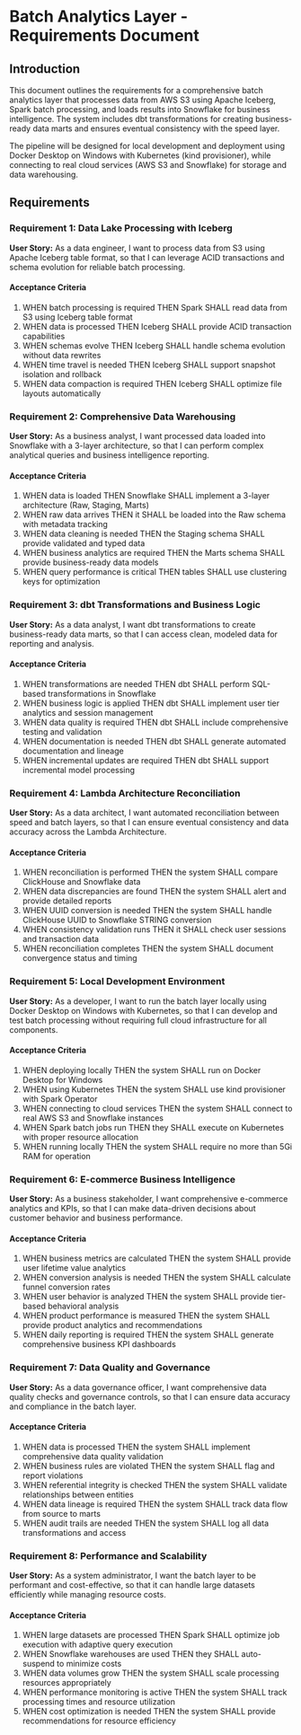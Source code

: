 # Batch Analytics Layer - Requirements Document

## Introduction

This document outlines the requirements for a comprehensive batch analytics layer that processes data from AWS S3 using Apache Iceberg, Spark batch processing, and loads results into Snowflake for business intelligence. The system includes dbt transformations for creating business-ready data marts and ensures eventual consistency with the speed layer.

The pipeline will be designed for local development and deployment using Docker Desktop on Windows with Kubernetes (kind provisioner), while connecting to real cloud services (AWS S3 and Snowflake) for storage and data warehousing.

## Requirements

### Requirement 1: Data Lake Processing with Iceberg

**User Story:** As a data engineer, I want to process data from S3 using Apache Iceberg table format, so that I can leverage ACID transactions and schema evolution for reliable batch processing.

#### Acceptance Criteria

1. WHEN batch processing is required THEN Spark SHALL read data from S3 using Iceberg table format
2. WHEN data is processed THEN Iceberg SHALL provide ACID transaction capabilities
3. WHEN schemas evolve THEN Iceberg SHALL handle schema evolution without data rewrites
4. WHEN time travel is needed THEN Iceberg SHALL support snapshot isolation and rollback
5. WHEN data compaction is required THEN Iceberg SHALL optimize file layouts automatically

### Requirement 2: Comprehensive Data Warehousing

**User Story:** As a business analyst, I want processed data loaded into Snowflake with a 3-layer architecture, so that I can perform complex analytical queries and business intelligence reporting.

#### Acceptance Criteria

1. WHEN data is loaded THEN Snowflake SHALL implement a 3-layer architecture (Raw, Staging, Marts)
2. WHEN raw data arrives THEN it SHALL be loaded into the Raw schema with metadata tracking
3. WHEN data cleaning is needed THEN the Staging schema SHALL provide validated and typed data
4. WHEN business analytics are required THEN the Marts schema SHALL provide business-ready data models
5. WHEN query performance is critical THEN tables SHALL use clustering keys for optimization

### Requirement 3: dbt Transformations and Business Logic

**User Story:** As a data analyst, I want dbt transformations to create business-ready data marts, so that I can access clean, modeled data for reporting and analysis.

#### Acceptance Criteria

1. WHEN transformations are needed THEN dbt SHALL perform SQL-based transformations in Snowflake
2. WHEN business logic is applied THEN dbt SHALL implement user tier analytics and session management
3. WHEN data quality is required THEN dbt SHALL include comprehensive testing and validation
4. WHEN documentation is needed THEN dbt SHALL generate automated documentation and lineage
5. WHEN incremental updates are required THEN dbt SHALL support incremental model processing

### Requirement 4: Lambda Architecture Reconciliation

**User Story:** As a data architect, I want automated reconciliation between speed and batch layers, so that I can ensure eventual consistency and data accuracy across the Lambda Architecture.

#### Acceptance Criteria

1. WHEN reconciliation is performed THEN the system SHALL compare ClickHouse and Snowflake data
2. WHEN data discrepancies are found THEN the system SHALL alert and provide detailed reports
3. WHEN UUID conversion is needed THEN the system SHALL handle ClickHouse UUID to Snowflake STRING conversion
4. WHEN consistency validation runs THEN it SHALL check user sessions and transaction data
5. WHEN reconciliation completes THEN the system SHALL document convergence status and timing

### Requirement 5: Local Development Environment

**User Story:** As a developer, I want to run the batch layer locally using Docker Desktop on Windows with Kubernetes, so that I can develop and test batch processing without requiring full cloud infrastructure for all components.

#### Acceptance Criteria

1. WHEN deploying locally THEN the system SHALL run on Docker Desktop for Windows
2. WHEN using Kubernetes THEN the system SHALL use kind provisioner with Spark Operator
3. WHEN connecting to cloud services THEN the system SHALL connect to real AWS S3 and Snowflake instances
4. WHEN Spark batch jobs run THEN they SHALL execute on Kubernetes with proper resource allocation
5. WHEN running locally THEN the system SHALL require no more than 5Gi RAM for operation

### Requirement 6: E-commerce Business Intelligence

**User Story:** As a business stakeholder, I want comprehensive e-commerce analytics and KPIs, so that I can make data-driven decisions about customer behavior and business performance.

#### Acceptance Criteria

1. WHEN business metrics are calculated THEN the system SHALL provide user lifetime value analytics
2. WHEN conversion analysis is needed THEN the system SHALL calculate funnel conversion rates
3. WHEN user behavior is analyzed THEN the system SHALL provide tier-based behavioral analysis
4. WHEN product performance is measured THEN the system SHALL provide product analytics and recommendations
5. WHEN daily reporting is required THEN the system SHALL generate comprehensive business KPI dashboards

### Requirement 7: Data Quality and Governance

**User Story:** As a data governance officer, I want comprehensive data quality checks and governance controls, so that I can ensure data accuracy and compliance in the batch layer.

#### Acceptance Criteria

1. WHEN data is processed THEN the system SHALL implement comprehensive data quality validation
2. WHEN business rules are violated THEN the system SHALL flag and report violations
3. WHEN referential integrity is checked THEN the system SHALL validate relationships between entities
4. WHEN data lineage is required THEN the system SHALL track data flow from source to marts
5. WHEN audit trails are needed THEN the system SHALL log all data transformations and access

### Requirement 8: Performance and Scalability

**User Story:** As a system administrator, I want the batch layer to be performant and cost-effective, so that it can handle large datasets efficiently while managing resource costs.

#### Acceptance Criteria

1. WHEN large datasets are processed THEN Spark SHALL optimize job execution with adaptive query execution
2. WHEN Snowflake warehouses are used THEN they SHALL auto-suspend to minimize costs
3. WHEN data volumes grow THEN the system SHALL scale processing resources appropriately
4. WHEN performance monitoring is active THEN the system SHALL track processing times and resource utilization
5. WHEN cost optimization is needed THEN the system SHALL provide recommendations for resource efficiency